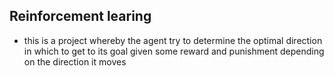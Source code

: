 ## Reinforcement learing
- this is a project whereby the agent try to determine the optimal direction in which to get to its goal given some reward and punishment depending on the direction it moves